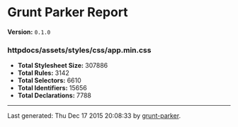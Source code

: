 # Grunt Parker Report

**Version:** `0.1.0`


### httpdocs/assets/styles/css/app.min.css

- **Total Stylesheet Size:** 307886
- **Total Rules:** 3142
- **Total Selectors:** 6610
- **Total Identifiers:** 15656
- **Total Declarations:** 7788


* * *

Last generated: Thu Dec 17 2015 20:08:33 by [grunt-parker](https://github.com/leny/grunt-parker).
